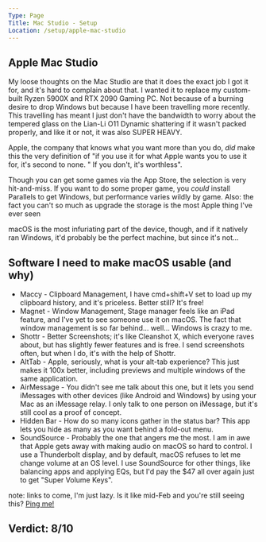 ```yaml
---
Type: Page
Title: Mac Studio - Setup
Location: /setup/apple-mac-studio
---
```


## Apple Mac Studio

My loose thoughts on the Mac Studio are that it does the exact job I got it for, and it's hard to complain about that. I wanted it to replace my custom-built Ryzen 5900X and RTX 2090 Gaming PC. Not because of a burning desire to drop Windows but because I have been travelling more recently. This travelling has meant I just don't have the bandwidth to worry about the tempered glass on the Lian-Li O11 Dynamic shattering if it wasn't packed properly, and like it or not, it was also SUPER HEAVY.

Apple, the company that knows what you want more than you do, _did_ make this the very definition of "if you use it for what Apple wants you to use it for, it's second to none. " If you don't, it's worthless".

Though you can get some games via the App Store, the selection is very hit-and-miss. If you want to do some proper game, you *could* install Parallels to get Windows, but performance varies wildly by game. Also: the fact you can't so much as upgrade the storage is the most Apple thing I've ever seen

macOS is the most infuriating part of the device, though, and if it natively ran Windows, it'd probably be the perfect machine, but since it's not...

## Software I need to make macOS usable (and why)
- Maccy - Clipboard Management, I have cmd+shift+V set to load up my clipboard history, and it's priceless. Better still? It's free!
- Magnet - Window Management, Stage manager feels like an iPad feature, and I've yet to see someone use it on macOS. The fact that window management is so far behind... well... Windows is crazy to me.
- Shottr - Better Screenshots; it's like Cleanshot X, which everyone raves about, but has slightly fewer features and is free. I send screenshots often, but when I do, it's with the help of Shottr.
- AltTab - Apple, seriously, what is your alt-tab experience? This just makes it 100x better, including previews and multiple windows of the same application.
- AirMessage - You didn't see me talk about this one, but it lets you send iMessages with other devices (like Android and Windows) by using your Mac as an iMessage relay. I only talk to one person on iMessage, but it's still cool as a proof of concept.
- Hidden Bar - How do so many icons gather in the status bar? This app lets you hide as many as you want behind a fold-out menu.
- SoundSource - Probably the one that angers me the most. I am in awe that Apple gets away with making audio on macOS so hard to control. I use a Thunderbolt display, and by default, macOS refuses to let me change volume at an OS level. I use SoundSource for other things, like balancing apps and applying EQs, but I'd pay the $47 all over again just to get "Super Volume Keys".

note: links to come, I'm just lazy. Is it like mid-Feb and you're still seeing this? [Ping me!](https://george.chachanidze.com/)
## Verdict: 8/10